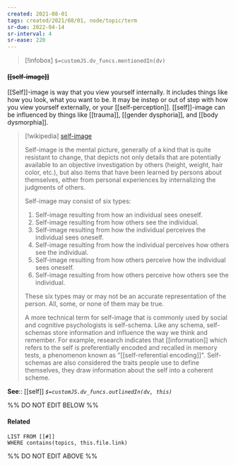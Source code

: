 ```yaml
---
created: 2021-08-01
tags: created/2021/08/01, node/topic/term
sr-due: 2022-04-14
sr-interval: 4
sr-ease: 220
---
```

> [!infobox]
`$=customJS.dv_funcs.mentionedIn(dv)`

#### <s class="topic-title">[[self-image]]</s>

[[Self]]-image is way that you view yourself internally. It includes things like how you look, what you want to be. It may be instep or out of step with how you view yourself externally, or your [[self-perception]]. [[self]]-image can be influenced by things like [[trauma]], [[gender dysphoria]], and [[body dysmorphia]].

> [!wikipedia] [self-image](https://en.wikipedia.org/wiki/Self-image)
> 
> Self-image is the mental picture, generally of a kind that is quite resistant to change, that depicts not only details that are potentially available to an objective investigation by others (height, weight, hair color, etc.), but also items that have been learned by persons about themselves, either from personal experiences by internalizing the judgments of others.
> 
> Self-image may consist of six types:
> 
> 1. Self-image resulting from how an individual sees oneself.
> 2. Self-image resulting from how others see the individual.
> 3. Self-image resulting from how the individual perceives the individual sees oneself.
> 4. Self-image resulting from how the individual perceives how others see the individual.
> 5. Self-image resulting from how others perceive how the individual sees oneself.
> 6. Self-image resulting from how others perceive how others see the individual.
> 
> These six types may or may not be an accurate representation of the person. All, some, or none of them may be true.
> 
> A more technical term for self-image that is commonly used by social and cognitive psychologists is self-schema. Like any schema, self-schemas store information and influence the way we think and remember. For example, research indicates that [[information]] which refers to the self is preferentially encoded and recalled in memory tests, a phenomenon known as "[[self-referential encoding]]". Self-schemas are also considered the traits people use to define themselves, they draw information about the self into a coherent scheme.
>

**See**:: [[self]]
*`$=customJS.dv_funcs.outlinedIn(dv, this)`*

%% DO NOT EDIT BELOW %%

#### Related 

```dataview
LIST FROM [[#]]
WHERE contains(topics, this.file.link)
```
%% DO NOT EDIT ABOVE %%
